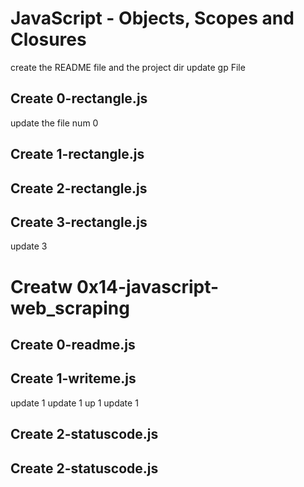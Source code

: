 # JavaScript - Objects, Scopes and Closures
create the README file and the project dir
update gp File
## Create 0-rectangle.js
update the file num 0
## Create 1-rectangle.js
## Create  2-rectangle.js
## Create 3-rectangle.js
update 3
# Creatw 0x14-javascript-web_scraping
## Create 0-readme.js
## Create 1-writeme.js
update 1
update 1
up 1
update 1
## Create 2-statuscode.js
## Create 2-statuscode.js
